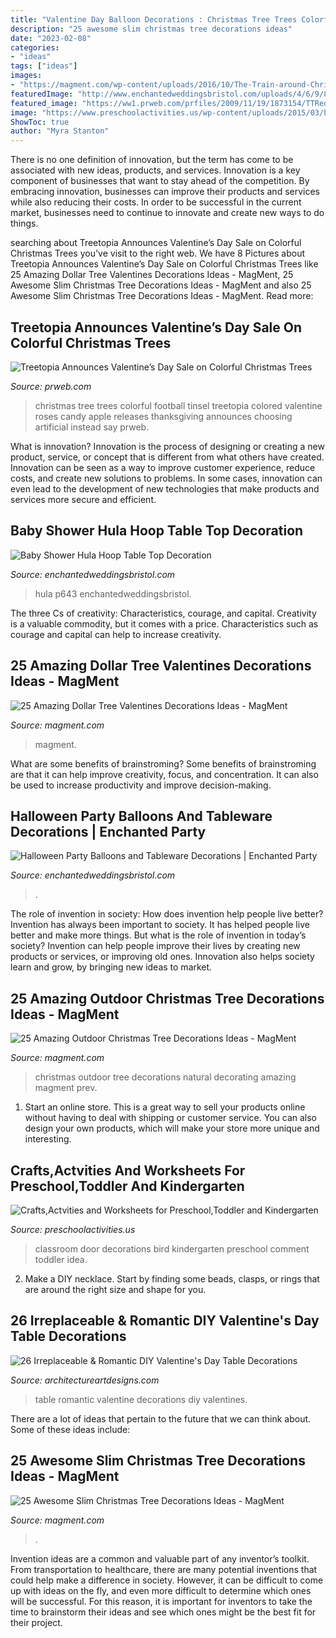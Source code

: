 ```yaml
---
title: "Valentine Day Balloon Decorations : Christmas Tree Trees Colorful Football Tinsel Treetopia Colored Valentine Roses Candy Apple Releases Thanksgiving Announces Choosing Artificial Instead Say Prweb"
description: "25 awesome slim christmas tree decorations ideas"
date: "2023-02-08"
categories:
- "ideas"
tags: ["ideas"]
images:
- "https://magment.com/wp-content/uploads/2016/10/The-Train-around-Christmas-Tree-Candy.jpg"
featuredImage: "http://www.enchantedweddingsbristol.com/uploads/4/6/9/8/46980855/s542440728562510073_p643_i8_w640.jpeg"
featured_image: "https://ww1.prweb.com/prfiles/2009/11/19/1873154/TTRedChristmasTrees.jpg"
image: "https://www.preschoolactivities.us/wp-content/uploads/2015/03/bird-classroom-door-decorations.jpg"
ShowToc: true
author: "Myra Stanton"
---
```



There is no one definition of innovation, but the term has come to be associated with new ideas, products, and services. Innovation is a key component of businesses that want to stay ahead of the competition. By embracing innovation, businesses can improve their products and services while also reducing their costs. In order to be successful in the current market, businesses need to continue to innovate and create new ways to do things.

	

		
searching about Treetopia Announces Valentine’s Day Sale on Colorful Christmas Trees you've visit to the right web. We have 8 Pictures about Treetopia Announces Valentine’s Day Sale on Colorful Christmas Trees like 25 Amazing Dollar Tree Valentines Decorations Ideas - MagMent, 25 Awesome Slim Christmas Tree Decorations Ideas - MagMent and also 25 Awesome Slim Christmas Tree Decorations Ideas - MagMent. Read more:
		
    
## Treetopia Announces Valentine’s Day Sale On Colorful Christmas Trees

<img loading=lazy src="https://ww1.prweb.com/prfiles/2009/11/19/1873154/TTRedChristmasTrees.jpg" onerror="this.onerror=null;this.src='https://tse1.mm.bing.net/th?id=OIP.fP8nXMEMm66rkYP4JZp2uAAAAA&amp;pid=15.1';" alt="Treetopia Announces Valentine’s Day Sale on Colorful Christmas Trees">

_Source: prweb.com_

>christmas tree trees colorful football tinsel treetopia colored valentine roses candy apple releases thanksgiving announces choosing artificial instead say prweb. 

	

What is innovation?
Innovation is the process of designing or creating a new product, service, or concept that is different from what others have created. Innovation can be seen as a way to improve customer experience, reduce costs, and create new solutions to problems. In some cases, innovation can even lead to the development of new technologies that make products and services more secure and efficient.

    
## Baby Shower Hula Hoop Table Top Decoration

<img loading=lazy src="http://www.enchantedweddingsbristol.com/uploads/4/6/9/8/46980855/s542440728562510073_p643_i8_w640.jpeg" onerror="this.onerror=null;this.src='https://tse4.mm.bing.net/th?id=OIP.aXmg75oKLeWy2YLcO_Vc1gHaLH&amp;pid=15.1';" alt="Baby Shower Hula Hoop Table Top Decoration">

_Source: enchantedweddingsbristol.com_

>hula p643 enchantedweddingsbristol. 

	

The three Cs of creativity: Characteristics, courage, and capital.
Creativity is a valuable commodity, but it comes with a price. Characteristics such as courage and capital can help to increase creativity.

    
## 25 Amazing Dollar Tree Valentines Decorations Ideas - MagMent

<img loading=lazy src="http://magment.com/wp-content/uploads/2016/11/Great-Dollar-Tree-Valentine-Decor.jpg" onerror="this.onerror=null;this.src='https://tse3.mm.bing.net/th?id=OIP.sTWptYxYnBPiBYB3DLkD2QHaJ4&amp;pid=15.1';" alt="25 Amazing Dollar Tree Valentines Decorations Ideas - MagMent">

_Source: magment.com_

>magment. 

	

What are some benefits of brainstroming?
Some benefits of brainstroming are that it can help improve creativity, focus, and concentration. It can also be used to increase productivity and improve decision-making.

    
## Halloween Party Balloons And Tableware Decorations | Enchanted Party

<img loading=lazy src="http://www.enchantedweddingsbristol.com/uploads/4/6/9/8/46980855/s542440728562510073_p1101_i5_w3024.jpeg?width=640" onerror="this.onerror=null;this.src='https://tse3.mm.bing.net/th?id=OIP.8m-HSRMDjXw5rAq2pBJLvAHaJ3&amp;pid=15.1';" alt="Halloween Party Balloons and Tableware Decorations | Enchanted Party">

_Source: enchantedweddingsbristol.com_

>. 

	

The role of invention in society: How does invention help people live better?
Invention has always been important to society. It has helped people live better and make more things. But what is the role of invention in today’s society? Invention can help people improve their lives by creating new products or services, or improving old ones. Innovation also helps society learn and grow, by bringing new ideas to market.

    
## 25 Amazing Outdoor Christmas Tree Decorations Ideas - MagMent

<img loading=lazy src="http://www.magment.com/wp-content/uploads/2016/10/Natural-Outdoor-Christmas-Decorating-Ideas.jpg" onerror="this.onerror=null;this.src='https://tse2.mm.bing.net/th?id=OIP.j-PMDM00IZseXA3zBYyl2AHaJ4&amp;pid=15.1';" alt="25 Amazing Outdoor Christmas Tree Decorations Ideas - MagMent">

_Source: magment.com_

>christmas outdoor tree decorations natural decorating amazing magment prev. 

	

1. Start an online store. This is a great way to sell your products online without having to deal with shipping or customer service. You can also design your own products, which will make your store more unique and interesting.

    
## Crafts,Actvities And Worksheets For Preschool,Toddler And Kindergarten

<img loading=lazy src="https://www.preschoolactivities.us/wp-content/uploads/2015/03/bird-classroom-door-decorations.jpg" onerror="this.onerror=null;this.src='https://tse4.mm.bing.net/th?id=OIP.mVcv3v1jx7QFRsRFhkhNmgHaN4&amp;pid=15.1';" alt="Crafts,Actvities and Worksheets for Preschool,Toddler and Kindergarten">

_Source: preschoolactivities.us_

>classroom door decorations bird kindergarten preschool comment toddler idea. 

	

2. Make a DIY necklace. Start by finding some beads, clasps, or rings that are around the right size and shape for you.

    
## 26 Irreplaceable &amp; Romantic DIY Valentine&#039;s Day Table Decorations

<img loading=lazy src="https://www.architectureartdesigns.com/wp-content/uploads/2014/01/2329.jpg" onerror="this.onerror=null;this.src='https://tse1.mm.bing.net/th?id=OIP.LjMvzOa6sKPD1udA8mSOXAHaKw&amp;pid=15.1';" alt="26 Irreplaceable &amp; Romantic DIY Valentine&#039;s Day Table Decorations">

_Source: architectureartdesigns.com_

>table romantic valentine decorations diy valentines. 

	

There are a lot of ideas that pertain to the future that we can think about. Some of these ideas include: 

    
## 25 Awesome Slim Christmas Tree Decorations Ideas - MagMent

<img loading=lazy src="https://magment.com/wp-content/uploads/2016/10/The-Train-around-Christmas-Tree-Candy.jpg" onerror="this.onerror=null;this.src='https://tse1.mm.bing.net/th?id=OIP.W7LjN1I9OgolPqgR088R9gHaLI&amp;pid=15.1';" alt="25 Awesome Slim Christmas Tree Decorations Ideas - MagMent">

_Source: magment.com_

>. 

	

Invention ideas are a common and valuable part of any inventor’s toolkit. From transportation to healthcare, there are many potential inventions that could help make a difference in society. However, it can be difficult to come up with ideas on the fly, and even more difficult to determine which ones will be successful. For this reason, it is important for inventors to take the time to brainstorm their ideas and see which ones might be the best fit for their project.

